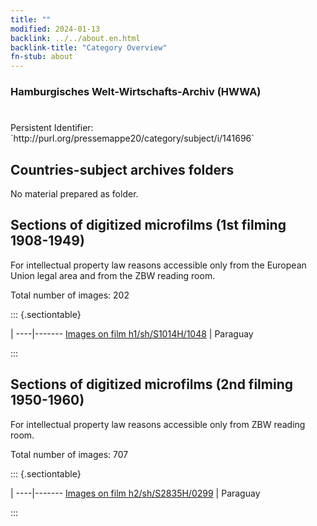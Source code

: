 ```yaml
---
title: ""
modified: 2024-01-13
backlink: ../../about.en.html
backlink-title: "Category Overview"
fn-stub: about
---
```


### Hamburgisches Welt-Wirtschafts-Archiv (HWWA)

# 

<div class="hint">Persistent Identifier: `http://purl.org/pressemappe20/category/subject/i/141696`</div>







## Countries-subject archives folders





No material prepared as folder.



<a id="filmsections" />

## Sections of digitized microfilms (1st filming 1908-1949)

<p>For intellectual property law reasons accessible only from the European Union legal area and from the ZBW reading room.</p>



<p>Total number of images: 202</p>




::: {.sectiontable}

 | 
----|-------
<a class="btn" href="https://pm20.zbw.eu/film/h1/sh/S1014H/1048" rel="nofollow">Images on film h1/sh/S1014H/1048</a> | Paraguay


:::




## Sections of digitized microfilms (2nd filming 1950-1960)

<p>For intellectual property law reasons accessible only from ZBW reading room.</p>



<p>Total number of images: 707</p>




::: {.sectiontable}

 | 
----|-------
<a class="btn" href="https://pm20.zbw.eu/film/h2/sh/S2835H/0299" rel="nofollow">Images on film h2/sh/S2835H/0299</a> | Paraguay


:::
















